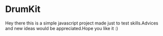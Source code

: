 # DrumKit
Hey there this is a simple javascript project made just to test skills.Advices and new ideas would be appreciated.Hope you like it :)
